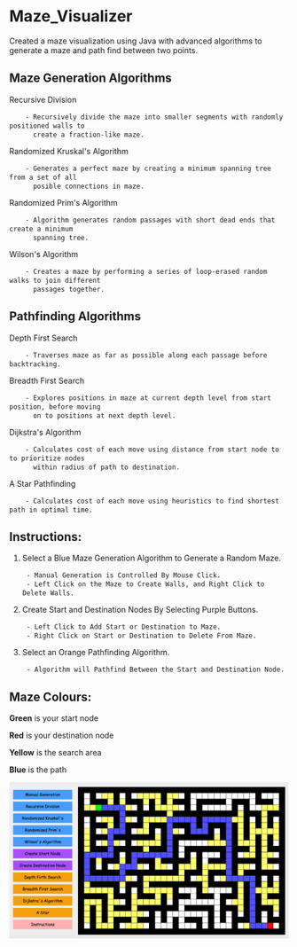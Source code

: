 # Maze_Visualizer
Created a maze visualization using Java with advanced algorithms to generate a maze and path find between two points.

## Maze Generation Algorithms

Recursive Division

        - Recursively divide the maze into smaller segments with randomly positioned walls to 
          create a fraction-like maze.

Randomized Kruskal's Algorithm
        
        - Generates a perfect maze by creating a minimum spanning tree from a set of all
          posible connections in maze.

Randomized Prim's Algorithm
        
        - Algorithm generates random passages with short dead ends that create a minimum 
          spanning tree. 

Wilson's Algorithm

        - Creates a maze by performing a series of loop-erased random walks to join different 
          passages together.

## Pathfinding Algorithms

Depth First Search

        - Traverses maze as far as possible along each passage before backtracking.
        
Breadth First Search

        - Explores positions in maze at current depth level from start position, before moving
          on to positions at next depth level.
        
Dijkstra's Algorithm        
        
        - Calculates cost of each move using distance from start node to to prioritize nodes
          within radius of path to destination.
        
A Star Pathfinding        
        
        - Calculates cost of each move using heuristics to find shortest path in optimal time.

## Instructions:

1) Select a Blue Maze Generation Algorithm to Generate a Random Maze.

        - Manual Generation is Controlled By Mouse Click.
        - Left Click on the Maze to Create Walls, and Right Click to Delete Walls.
2) Create Start and Destination Nodes By Selecting Purple Buttons.

        - Left Click to Add Start or Destination to Maze.
        - Right Click on Start or Destination to Delete From Maze.
3) Select an Orange Pathfinding Algorithm.

        - Algorithm will Pathfind Between the Start and Destination Node.

## Maze Colours:
**Green** is your start node

**Red** is your destination node

**Yellow** is the search area

**Blue** is the path

![Screenshot](Maze_Visualizer_Preview.png)
